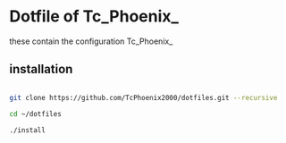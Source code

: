 # Dotfile of Tc_Phoenix_

these contain the configuration Tc_Phoenix_

## installation
```bash

git clone https://github.com/TcPhoenix2000/dotfiles.git --recursive

cd ~/dotfiles

./install

```
